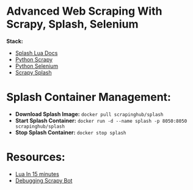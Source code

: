 # Advanced Web Scraping With Scrapy, Splash, Selenium

**Stack:**
- [Splash Lua Docs](https://splash.readthedocs.io/en/stable/scripting-overview.html#)
- [Python Scrapy](https://docs.scrapy.org/en/latest/)
- [Python Selenium](https://selenium-python.readthedocs.io/)
- [Scrapy Splash](https://github.com/scrapy-plugins/scrapy-splash)

# Splash Container Management:
- **Download Splash Image:** ``docker pull scrapinghub/splash``
- **Start Splash Container:** ``docker run -d --name splash -p 8050:8050 scrapinghub/splash``
- **Stop Splash Container:** ``docker stop splash``

# Resources:
- [Lua In 15 minutes](http://tylerneylon.com/a/learn-lua/)
- [Debugging Scrapy Bot](https://github.com/sbhusal123/Advanced-Web-Scraping/tree/main/worldometers)
